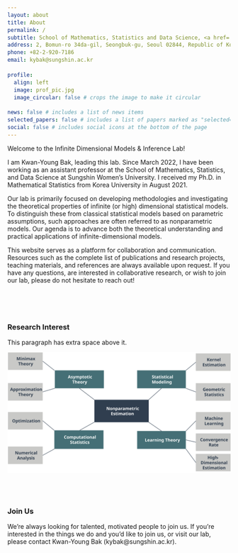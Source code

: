 ```yaml
---
layout: about
title: About
permalink: /
subtitle: School of Mathematics, Statistics and Data Science, <a href='https://www.sungshin.ac.kr/main_eng/15342/subview.do'>Sungshin Women's University</a>. 
address: 2, Bomun-ro 34da-gil, Seongbuk-gu, Seoul 02844, Republic of Korea.
phone: +82-2-920-7186
email: kybak@sungshin.ac.kr

profile:
  align: left
  image: prof_pic.jpg
  image_circular: false # crops the image to make it circular

news: false # includes a list of news items
selected_papers: false # includes a list of papers marked as "selected={true}"
social: false # includes social icons at the bottom of the page
---
```


<span class="spn3">Welcome to the Infinite Dimensional Models & Inference Lab!</span>

I am Kwan-Young Bak, leading this lab. Since March 2022, I have been working as an assistant professor at the School of Mathematics, Statistics, and Data Science at Sungshin Women’s University. I received my Ph.D. in Mathematical Statistics from Korea University in August 2021.

Our lab is primarily focused on developing methodologies and investigating the theoretical properties of infinite (or high) dimensional statistical models. To distinguish these from classical statistical models based on parametric assumptions, such approaches are often referred to as nonparametric models. Our agenda is to advance both the theoretical understanding and practical applications of infinite-dimensional models.

This website serves as a platform for collaboration and communication. Resources such as the complete list of publications and research projects, teaching materials, and references are always available upon request. If you have any questions, are interested in collaborative research, or wish to join our lab, please do not hesitate to reach out!


<div style="padding-top: 50px;">
  <h3 class="my-heading">Research Interest</h3>
  <p>This paragraph has extra space above it.</p>

  <img class="my-image" src="someimg/research_interests.svg">

</div>

<div style="padding-top: 50px;">
  <h3 class="my-heading">Join Us</h3>
  <p>We’re always looking for talented, motivated people to join us. If you’re interested in the things we do and you’d like to join us, or visit our lab, please contact <span class="spn2">Kwan-Young Bak</span> (<span class="spn1">kybak@sungshin.ac.kr</span>).</p>
</div>
